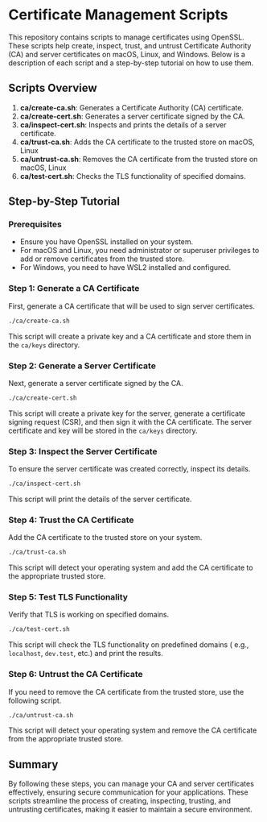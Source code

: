 # Certificate Management Scripts

This repository contains scripts to manage certificates using OpenSSL. These
scripts help create, inspect, trust, and untrust Certificate Authority (CA) and
server certificates on macOS, Linux, and Windows. Below is a description of
each script and a step-by-step tutorial on how to use them.

## Scripts Overview

1. **ca/create-ca.sh**: Generates a Certificate Authority (CA) certificate.
2. **ca/create-cert.sh**: Generates a server certificate signed by the CA.
3. **ca/inspect-cert.sh**: Inspects and prints the details of a server
   certificate.
4. **ca/trust-ca.sh**: Adds the CA certificate to the trusted store on macOS,
   Linux
5. **ca/untrust-ca.sh**: Removes the CA certificate from the trusted store on
   macOS, Linux
6. **ca/test-cert.sh**: Checks the TLS functionality of specified domains.

## Step-by-Step Tutorial

### Prerequisites

- Ensure you have OpenSSL installed on your system.
- For macOS and Linux, you need administrator or superuser privileges to add or
  remove certificates from the trusted store.
- For Windows, you need to have WSL2 installed and configured.

### Step 1: Generate a CA Certificate

First, generate a CA certificate that will be used to sign server certificates.

```bash
./ca/create-ca.sh
```

This script will create a private key and a CA certificate and store them in
the `ca/keys` directory.

### Step 2: Generate a Server Certificate

Next, generate a server certificate signed by the CA.

```bash
./ca/create-cert.sh
```

This script will create a private key for the server, generate a certificate
signing request (CSR), and then sign it with the CA certificate. The server
certificate and key will be stored in the `ca/keys` directory.

### Step 3: Inspect the Server Certificate

To ensure the server certificate was created correctly, inspect its details.

```bash
./ca/inspect-cert.sh
```

This script will print the details of the server certificate.

### Step 4: Trust the CA Certificate

Add the CA certificate to the trusted store on your system.

```bash
./ca/trust-ca.sh
```

This script will detect your operating system and add the CA certificate to the
appropriate trusted store.

### Step 5: Test TLS Functionality

Verify that TLS is working on specified domains.

```bash
./ca/test-cert.sh
```

This script will check the TLS functionality on predefined domains (
e.g., `localhost`, `dev.test`, etc.) and print the results.

### Step 6: Untrust the CA Certificate

If you need to remove the CA certificate from the trusted store, use the
following script.

```bash
./ca/untrust-ca.sh
```

This script will detect your operating system and remove the CA certificate from
the appropriate trusted store.

## Summary

By following these steps, you can manage your CA and server certificates
effectively, ensuring secure communication for your applications. These scripts
streamline the process of creating, inspecting, trusting, and untrusting
certificates, making it easier to maintain a secure environment.
